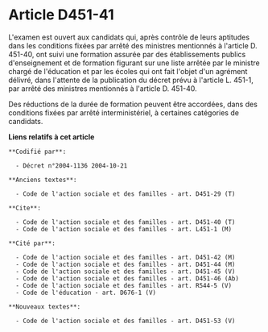 # Article D451-41

L'examen est ouvert aux candidats qui, après contrôle de leurs aptitudes dans les conditions fixées par arrêté des ministres
mentionnés à l'article D. 451-40, ont suivi une formation assurée par des établissements publics d'enseignement et de
formation figurant sur une liste arrêtée par le ministre chargé de l'éducation et par les écoles qui ont fait l'objet d'un
agrément délivré, dans l'attente de la publication du décret prévu à l'article L. 451-1, par arrêté des ministres mentionnés
à l'article D. 451-40.

Des réductions de la durée de formation peuvent être accordées, dans des conditions fixées par arrêté interministériel, à
certaines catégories de candidats.

**Liens relatifs à cet article**

	**Codifié par**:

	  - Décret n°2004-1136 2004-10-21

	**Anciens textes**:

	  - Code de l'action sociale et des familles - art. D451-29 (T)

	**Cite**:

	  - Code de l'action sociale et des familles - art. D451-40 (T)
	  - Code de l'action sociale et des familles - art. L451-1 (M)

	**Cité par**:

	  - Code de l'action sociale et des familles - art. D451-42 (M)
	  - Code de l'action sociale et des familles - art. D451-44 (M)
	  - Code de l'action sociale et des familles - art. D451-45 (V)
	  - Code de l'action sociale et des familles - art. D451-46 (Ab)
	  - Code de l'action sociale et des familles - art. R544-5 (V)
	  - Code de l'éducation - art. D676-1 (V)

	**Nouveaux textes**:

	  - Code de l'action sociale et des familles - art. D451-53 (V)
